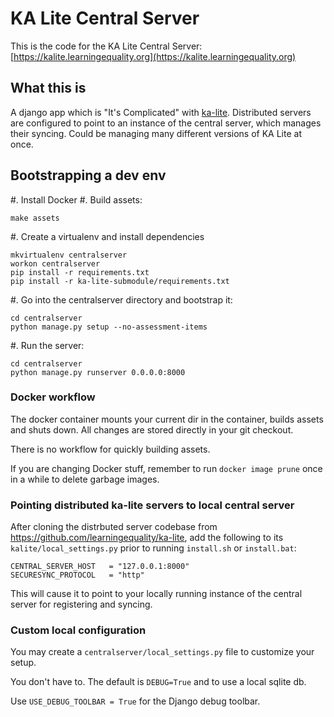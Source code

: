 # KA Lite Central Server

This is the code for the KA Lite Central Server: [https://kalite.learningequality.org](https://kalite.learningequality.org)

## What this is

A django app which is "It's Complicated" with [ka-lite](https://github.com/learningequality/ka-lite.git).
Distributed servers are configured to point to an instance of the central server, which manages their syncing.
Could be managing many different versions of KA Lite at once.

## Bootstrapping a dev env

#. Install Docker
#. Build assets:

   ```
   make assets
   ```

#. Create a virtualenv and install dependencies

   ```
   mkvirtualenv centralserver
   workon centralserver
   pip install -r requirements.txt
   pip install -r ka-lite-submodule/requirements.txt
   ```

#. Go into the centralserver directory and bootstrap it:

   ```
   cd centralserver
   python manage.py setup --no-assessment-items
   ```

#. Run the server:

   ```
   cd centralserver
   python manage.py runserver 0.0.0.0:8000
   ```

### Docker workflow

The docker container mounts your current dir in the container, builds assets and shuts down. All changes are stored directly in your git checkout.

There is no workflow for quickly building assets.

If you are changing Docker stuff, remember to run `docker image prune` once in a while to delete garbage images.

### Pointing distributed ka-lite servers to local central server

After cloning the distrbuted server codebase from https://github.com/learningequality/ka-lite, add the following to its `kalite/local_settings.py` prior to running `install.sh` or `install.bat`:
```
CENTRAL_SERVER_HOST   = "127.0.0.1:8000"
SECURESYNC_PROTOCOL   = "http"
```

This will cause it to point to your locally running instance of the central server for registering and syncing.

### Custom local configuration

You may create a `centralserver/local_settings.py` file to customize your setup.

You don't have to. The default is `DEBUG=True` and to use a local sqlite db.

Use `USE_DEBUG_TOOLBAR = True` for the Django debug toolbar.

